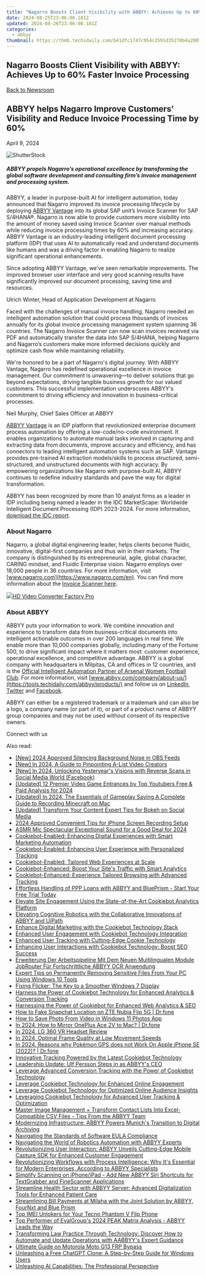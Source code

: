 ```yaml
---
title: "Nagarro Boosts Client Visibility with ABBYY: Achieves Up to 60%% Faster Invoice Processing"
date: 2024-08-25T23:06:08.181Z
updated: 2024-08-26T23:06:08.181Z
categories:
  - abbyy
thumbnail: https://thmb.techidaily.com/b41dfc1747c954c2591d35270b4a20079e5707f867334ccdc51bba558ecb898b.jpg
---
```


## Nagarro Boosts Client Visibility with ABBYY: Achieves Up to 60% Faster Invoice Processing

[Back to Newsroom](https://tools.techidaily.com/abbyy/products/)

## ABBYY helps Nagarro Improve Customers’ Visibility and Reduce Invoice Processing Time by 60%

April 9, 2024

![ShutterStock](https://content.abbyy.com/-/media/project/abbyy/abbyy/branchtemplates/shutterstock_1272462163_1296-x-729.jpg?h=729&iar=0&w=1296)

##### ABBYY propels Nagarro’s operational excellence by transforming the global software development and consulting firm’s invoice management and processing system. 

 ABBYY, a leader in purpose-built AI for intelligent automation, today announced that Nagarro improved its invoice processing lifecycle by deploying [ABBYY Vantage](https://tools.techidaily.com/abbyy/products/) into its global SAP unit’s Invoice Scanner for SAP S/4HANA®. Nagarro is now able to provide customers more visibility into the amount of money saved using Invoice Scanner over manual methods while reducing invoice processing times by 60% and increasing accuracy. ABBYY Vantage is an industry-leading intelligent document processing platform (IDP) that uses AI to automatically read and understand documents like humans and was a driving factor in enabling Nagarro to realize significant operational enhancements. 

Since adopting ABBYY Vantage, we’ve seen remarkable improvements. The improved browser user interface and very good scanning results have significantly improved our document processing, saving time and resources.

Ulrich Winter, Head of Application Development at Nagarro

Faced with the challenges of manual invoice handling, Nagarro needed an intelligent automation solution that could process thousands of invoices annually for its global invoice processing management system spanning 36 countries. The Nagarro Invoice Scanner can now scan invoices received via PDF and automatically transfer the data into SAP S/4HANA, helping Nagarro and Nagarro’s customers make more informed decisions quickly and optimize cash flow while maintaining reliability.

We're honored to be a part of Nagarro's digital journey. With ABBYY Vantage, Nagarro has redefined operational excellence in invoice management. Our commitment is unwavering—to deliver solutions that go beyond expectations, driving tangible business growth for our valued customers. This successful implementation underscores ABBYY's commitment to driving efficiency and innovation in business-critical processes. 

Neil Murphy, Chief Sales Officer at ABBYY

[ABBYY Vantage](https://tools.techidaily.com/abbyy/products/) is an IDP platform that revolutionized enterprise document process automation by offering a low-code/no-code environment. It enables organizations to automate manual tasks involved in capturing and extracting data from documents, improve accuracy and efficiency, and has connectors to leading intelligent automation systems such as SAP. Vantage provides pre-trained AI extraction models/skills to process structured, semi-structured, and unstructured documents with high accuracy. By empowering organizations like Nagarro with purpose-built AI, ABBYY continues to redefine industry standards and pave the way for digital transformation. 

ABBYY has been recognized by more than 10 analyst firms as a leader in IDP including being named a leader in the IDC MarketScape: Worldwide Intelligent Document Processing (IDP) 2023-2024\. For more information, [download the IDC report](https://tools.techidaily.com/abbyy/products/).

### About Nagarro

Nagarro, a global digital engineering leader, helps clients become fluidic, innovative, digital-first companies and thus win in their markets. The company is distinguished by its entrepreneurial, agile, global character, CARING mindset, and Fluidic Enterprise vision. Nagarro employs over 18,000 people in 36 countries. For more information, visit [www.nagarro.com](https://www.nagarro.com/en). You can find more information about the [Invoice Scanner here](https://www.nagarro.com/en/services/erp/sap/add-ons/invoice-scanner).

<!-- affiliate ads begin -->
<a href="https://secure.2checkout.com/order/checkout.php?PRODS=4537546&QTY=1&AFFILIATE=108875&CART=1"><img src="https://secure.avangate.com/images/merchant/4b0a0290ad7df100b77e86839989a75e/products/7_copy_2_2_hdpro.png" border="0">HD Video Converter Factory Pro</a>
<!-- affiliate ads end -->
### About ABBYY

ABBYY puts your information to work. We combine innovation and experience to transform data from business-critical documents into intelligent actionable outcomes in over 200 languages in real time. We enable more than 10,000 companies globally, including many of the Fortune 500, to drive significant impact where it matters most: customer experience, operational excellence, and competitive advantage. ABBYY is a global company with headquarters in Milpitas, CA and offices in 12 countries, and is the [Official Intelligent Automation Partner of Arsenal Women Football Club](https://tools.techidaily.com/abbyy/products/). For more information, visit [www.abbyy.com/company/about-us/](https://tools.techidaily.com/abbyy/products/) and follow us on [LinkedIn](https://www.linkedin.com/company/abbyy), [Twitter](https://twitter.com/ABBYY%5FSoftware) and [Facebook](https://www.facebook.com/ABBYYsoft).

ABBYY can either be a registered trademark or a trademark and can also be a logo, a company name (or part of it), or part of a product name of ABBYY group companies and may not be used without consent of its respective owners.

Connect with us

<ins class="adsbygoogle"
     style="display:block"
     data-ad-format="autorelaxed"
     data-ad-client="ca-pub-7571918770474297"
     data-ad-slot="1223367746"></ins>



<ins class="adsbygoogle"
     style="display:block"
     data-ad-client="ca-pub-7571918770474297"
     data-ad-slot="8358498916"
     data-ad-format="auto"
     data-full-width-responsive="true"></ins>

<span class="atpl-alsoreadstyle">Also read:</span>
<div><ul>
<li><a href="https://screen-video-capture.techidaily.com/new-2024-approved-silencing-background-noise-in-obs-feeds/"><u>[New] 2024 Approved  Silencing Background Noise in OBS Feeds</u></a></li>
<li><a href="https://fox-info.techidaily.com/new-in-2024-a-guide-to-pinpointing-a-list-video-creators/"><u>[New] In 2024, A Guide to Pinpointing A-List Video Creators</u></a></li>
<li><a href="https://facebook-videos.techidaily.com/new-in-2024-unlocking-yesteryears-visions-with-reverse-scans-in-social-media-world-facebook/"><u>[New] In 2024, Unlocking Yesteryear's Visions with Reverse Scans in Social Media World (Facebook)</u></a></li>
<li><a href="https://youtube-blog.techidaily.com/ed-12-premier-video-game-entrances-by-top-youtubers-free-and-paid-analysis-for-2024/"><u>[Updated] 12 Premier Video Game Entrances by Top Youtubers  Free & Paid Analysis for 2024</u></a></li>
<li><a href="https://screen-recording.techidaily.com/updated-in-2024-the-essentials-of-gameplay-saving-a-complete-guide-to-recording-minecraft-on-mac/"><u>[Updated] In 2024, The Essentials of Gameplay Saving  A Complete Guide to Recording Minecraft on Mac</u></a></li>
<li><a href="https://instagram-video-recordings.techidaily.com/updated-transform-your-content-expert-tips-for-bokeh-on-social-media/"><u>[Updated] Transform Your Content  Expert Tips for Bokeh on Social Media</u></a></li>
<li><a href="https://on-screen-recording.techidaily.com/2024-approved-convenient-tips-for-iphone-screen-recording-setup/"><u>2024 Approved  Convenient Tips for iPhone Screen Recording Setup</u></a></li>
<li><a href="https://extra-hints.techidaily.com/asmr-mic-spectacular-exceptional-sound-for-a-good-deal-for-2024/"><u>ASMR Mic Spectacular  Exceptional Sound for a Good Deal for 2024</u></a></li>
<li><a href="https://discover-blog.techidaily.com/cookiebot-enabled-enhancing-digital-experiences-with-smart-marketing-automation/"><u>Cookiebot-Enabled: Enhancing Digital Experiences with Smart Marketing Automation</u></a></li>
<li><a href="https://discover-blog.techidaily.com/cookiebot-enabled-enhancing-user-experience-with-personalized-tracking/"><u>Cookiebot-Enabled: Enhancing User Experience with Personalized Tracking</u></a></li>
<li><a href="https://discover-blog.techidaily.com/cookiebot-enabled-tailored-web-experiences-at-scale/"><u>Cookiebot-Enabled: Tailored Web Experiences at Scale</u></a></li>
<li><a href="https://discover-blog.techidaily.com/cookiebot-enhanced-boost-your-sites-traffic-with-smart-analytics/"><u>Cookiebot-Enhanced: Boost Your Site's Traffic with Smart Analytics</u></a></li>
<li><a href="https://discover-blog.techidaily.com/cookiebot-enhanced-experience-tailored-browsing-with-advanced-tracking/"><u>Cookiebot-Enhanced: Experience Tailored Browsing with Advanced Tracking</u></a></li>
<li><a href="https://discover-blog.techidaily.com/effortless-handling-of-ppp-loans-with-abbyy-and-blueprism-start-your-free-trial-today/"><u>Effortless Handling of PPP Loans with ABBYY and BluePrism - Start Your Free Trial Today</u></a></li>
<li><a href="https://discover-blog.techidaily.com/elevate-site-engagement-using-the-state-of-the-art-cookiebot-analytics-platform/"><u>Elevate Site Engagement Using the State-of-the-Art Cookiebot Analytics Platform</u></a></li>
<li><a href="https://discover-blog.techidaily.com/elevating-cognitive-robotics-with-the-collaborative-innovations-of-abbyy-and-uipath/"><u>Elevating Cognitive Robotics with the Collaborative Innovations of ABBYY and UiPath</u></a></li>
<li><a href="https://discover-blog.techidaily.com/enhance-digital-marketing-with-the-cookiebot-technology-stack/"><u>Enhance Digital Marketing with the Cookiebot Technology Stack</u></a></li>
<li><a href="https://discover-blog.techidaily.com/enhanced-user-engagement-with-cookiebot-technology-integration/"><u>Enhanced User Engagement with Cookiebot Technology Integration</u></a></li>
<li><a href="https://discover-blog.techidaily.com/enhanced-user-tracking-with-cutting-edge-cookie-technology/"><u>Enhanced User Tracking with Cutting-Edge Cookie Technology</u></a></li>
<li><a href="https://discover-blog.techidaily.com/enhancing-user-interactions-with-cookiebot-technology-boost-seo-success/"><u>Enhancing User Interactions with Cookiebot Technology: Boost SEO Success</u></a></li>
<li><a href="https://discover-blog.techidaily.com/erweiterung-der-arbeitspipeline-mit-dem-neuen-multilingualen-module-jobrouter-fur-fortschrittliche-abbyy-ocr-anwendung/"><u>Erweiterung Der Arbeitspipeline Mit Dem Neuen Multilingualen Module JobRouter Für Fortschrittliche ABBYY OCR Anwendung</u></a></li>
<li><a href="https://win-forum.techidaily.com/expert-tips-on-permanently-removing-sensitive-files-from-your-pc-using-windows-10-tools/"><u>Expert Tips on Permanently Removing Sensitive Files From Your PC Using Windows 10 Tools</u></a></li>
<li><a href="https://graphic-issues.techidaily.com/fixing-flicker-the-key-to-a-smoother-windows-7-display/"><u>Fixing Flicker: The Key to a Smoother Windows 7 Display</u></a></li>
<li><a href="https://discover-blog.techidaily.com/harness-the-power-of-cookiebot-technology-for-enhanced-analytics-and-conversion-tracking/"><u>Harness the Power of Cookiebot Technology for Enhanced Analytics & Conversion Tracking</u></a></li>
<li><a href="https://discover-blog.techidaily.com/harnessing-the-power-of-cookiebot-for-enhanced-web-analytics-and-seo/"><u>Harnessing the Power of Cookiebot for Enhanced Web Analytics & SEO</u></a></li>
<li><a href="https://review-topics.techidaily.com/how-to-fake-snapchat-location-on-zte-nubia-flip-5g-drfone-by-drfone-virtual-android/"><u>How to Fake Snapchat Location on ZTE Nubia Flip 5G | Dr.fone</u></a></li>
<li><a href="https://extra-tips.techidaily.com/how-to-save-photo-from-video-in-windows-11-photos-app/"><u>How to Save Photo From Video in Windows 11 Photos App</u></a></li>
<li><a href="https://screen-mirror.techidaily.com/in-2024-how-to-mirror-oneplus-ace-2v-to-mac-drfone-by-drfone-android/"><u>In 2024, How to Mirror OnePlus Ace 2V to Mac? | Dr.fone</u></a></li>
<li><a href="https://extra-guidance.techidaily.com/in-2024-lg-360-vr-headset-review/"><u>In 2024, LG 360 VR Headset Review</u></a></li>
<li><a href="https://extra-approaches.techidaily.com/in-2024-optimal-frame-quality-at-low-movement-speeds/"><u>In 2024, Optimal Frame Quality at Low Movement Speeds</u></a></li>
<li><a href="https://ios-pokemon-go.techidaily.com/in-2024-reasons-why-pokemon-gps-does-not-work-on-apple-iphone-se-2022-drfone-by-drfone-virtual-ios/"><u>In 2024, Reasons why Pokémon GPS does not Work On Apple iPhone SE (2022)? | Dr.fone</u></a></li>
<li><a href="https://discover-blog.techidaily.com/innovative-tracking-powered-by-the-latest-cookiebot-technology/"><u>Innovative Tracking Powered by the Latest Cookiebot Technology</u></a></li>
<li><a href="https://discover-blog.techidaily.com/leadership-update-ulf-persson-steps-in-as-abbyys-ceo/"><u>Leadership Update: Ulf Persson Steps in as ABBYY's CEO</u></a></li>
<li><a href="https://discover-blog.techidaily.com/leverage-advanced-conversion-tracking-with-the-power-of-cookiebot-technology/"><u>Leverage Advanced Conversion Tracking with the Power of Cookiebot Technology</u></a></li>
<li><a href="https://discover-blog.techidaily.com/leverage-cookiebot-technology-for-enhanced-online-engagement/"><u>Leverage Cookiebot Technology for Enhanced Online Engagement</u></a></li>
<li><a href="https://discover-blog.techidaily.com/leverage-cookiebot-technology-for-optimized-online-audience-insights/"><u>Leverage Cookiebot Technology for Optimized Online Audience Insights</u></a></li>
<li><a href="https://discover-blog.techidaily.com/leveraging-cookiebot-technology-for-advanced-user-tracking-and-optimization/"><u>Leveraging Cookiebot Technology for Advanced User Tracking & Optimization</u></a></li>
<li><a href="https://discover-blog.techidaily.com/master-image-management-plus-transform-contact-lists-into-excel-compatible-csv-files-tips-from-the-abbyy-team/"><u>Master Image Management + Transform Contact Lists Into Excel-Compatible CSV Files - Tips From the ABBYY Team</u></a></li>
<li><a href="https://discover-blog.techidaily.com/modernizing-infrastructure-abbyy-powers-munichs-transition-to-digital-archiving/"><u>Modernizing Infrastructure: ABBYY Powers Munich's Transition to Digital Archiving</u></a></li>
<li><a href="https://discover-blog.techidaily.com/navigating-the-standards-of-software-eula-compliance/"><u>Navigating the Standards of Software EULA Compliance</u></a></li>
<li><a href="https://discover-blog.techidaily.com/navigating-the-world-of-robotics-automation-with-abbyy-experts/"><u>Navigating the World of Robotics Automation with ABBYY Experts</u></a></li>
<li><a href="https://discover-blog.techidaily.com/revolutionizing-user-interaction-abbyy-unveils-cutting-edge-mobile-capture-sdk-for-enhanced-customer-engagement/"><u>Revolutionizing User Interaction: ABBYY Unveils Cutting-Edge Mobile Capture SDK for Enhanced Customer Engagement</u></a></li>
<li><a href="https://discover-blog.techidaily.com/revolutionizing-workflows-with-process-intelligence-why-its-essential-for-modern-enterprises-according-to-abbyy-specialists/"><u>Revolutionizing Workflows with Process Intelligence: Why It's Essential for Modern Enterprises, According to ABBYY Specialists</u></a></li>
<li><a href="https://discover-blog.techidaily.com/simplify-scanning-on-iphoneipad-add-new-abbyy-siri-shortcuts-for-textgrabber-and-finescanner-applications/"><u>Simplify Scanning on iPhone/iPad - Add New ABBYY Siri Shortcuts for TextGrabber and FineScanner Applications</u></a></li>
<li><a href="https://discover-blog.techidaily.com/streamline-health-sector-with-abbyy-server-advanced-digitalization-tools-for-enhanced-patient-care/"><u>Streamline Health Sector with ABBYY Server: Advanced Digitalization Tools for Enhanced Patient Care</u></a></li>
<li><a href="https://discover-blog.techidaily.com/streamlining-bill-payments-at-milaha-with-the-joint-solution-by-abbyy-fournxt-and-blue-prism/"><u>Streamlining Bill Payments at Milaha with the Joint Solution by ABBYY, FourNxt and Blue Prism</u></a></li>
<li><a href="https://sim-unlock.techidaily.com/top-imei-unlokers-for-your-tecno-phantom-v-flip-phone-by-drfone-android/"><u>Top IMEI Unlokers for Your Tecno Phantom V Flip Phone</u></a></li>
<li><a href="https://discover-blog.techidaily.com/top-performer-of-evalgroups-2024-peak-matrix-analysis-abbyy-leads-the-way/"><u>Top Performer of EvalGroup's 2024 PEAK Matrix Analysis - ABBYY Leads the Way</u></a></li>
<li><a href="https://discover-blog.techidaily.com/transforming-law-practice-through-technology-discover-how-to-automate-and-update-operations-with-aabbyys-expert-guidance/"><u>Transforming Law Practice Through Technology: Discover How to Automate and Update Operations with AABBYY's Expert Guidance</u></a></li>
<li><a href="https://android-frp.techidaily.com/ultimate-guide-on-motorola-moto-g13-frp-bypass-by-drfone-android/"><u>Ultimate Guide on Motorola Moto G13 FRP Bypass</u></a></li>
<li><a href="https://tech-haven.techidaily.com/unleashing-a-free-chatgpt-clone-a-step-by-step-guide-for-windows-users/"><u>Unleashing a Free ChatGPT Clone: A Step-by-Step Guide for Windows Users</u></a></li>
<li><a href="https://discover-blog.techidaily.com/unleashing-ai-capabilities-the-professional-perspective/"><u>Unleashing AI Capabilities: The Professional Perspective</u></a></li>
</ul></div>
